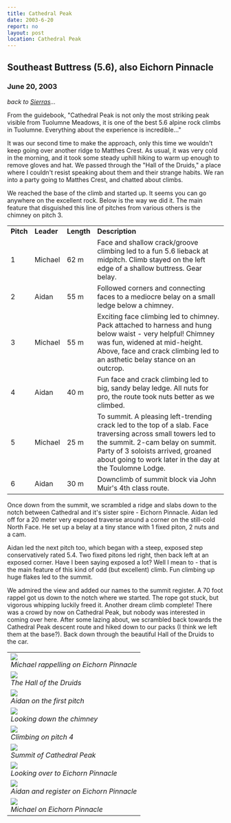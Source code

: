 ```yaml
---
title: Cathedral Peak
date: 2003-6-20
report: no
layout: post
location: Cathedral Peak
---
```


<h2>Southeast Buttress (5.6), also Eichorn Pinnacle</h2>
<h3>June 20, 2003</h3>

*back to [Sierras](#/sections/trips/2003_cali)...*


From the guidebook, "Cathedral Peak is not only the most striking peak
visible from Tuolumne Meadows, it is one of the best 5.6 alpine rock climbs
in Tuolumne. Everything about the experience is incredible..."


It was our second time to make the approach, only this time we wouldn't
keep going over another ridge to Matthes Crest. As usual, it was very cold
in the morning, and it took some steady uphill hiking to warm up enough to
remove gloves and hat. We passed through the "Hall of the Druids," a place
where I couldn't resist speaking about them and their strange habits.
We ran into a party going to Matthes Crest, and chatted about climbs.


We reached the base of the climb and started up. It seems you can go
anywhere on the excellent rock. Below is the way we did it. The main feature
that disguished this line of pitches from various others is the chimney on
pitch 3.



<table>
<tr>
<td><b>Pitch</td>
<td><b>Leader</td>
<td><b>Length</td>
<td><b>Description</td>
</tr>


<tr>
<td>1</td>
<td>Michael</td>
<td>62 m</td>
<td>Face and shallow crack/groove climbing led to a fun 5.6 lieback at midpitch.
Climb stayed on the left edge of a shallow buttress. Gear belay.
</td>
</tr>


<tr>
<td>2</td>
<td>Aidan</td>
<td>55 m</td>
<td>Followed corners and connecting faces to a mediocre belay on a small ledge
below a chimney.
</td>
</tr>


<tr>
<td>3</td>
<td>Michael</td>
<td>55 m</td>
<td>Exciting face climbing led to chimney. Pack attached to harness and hung
below waist - very helpful! Chimney was fun, widened at mid-height.
Above, face and crack climbing led to an asthetic belay stance on an outcrop.
</td>
</tr>


<tr>
<td>4</td>
<td>Aidan</td>
<td>40 m</td>
<td>Fun face and crack climbing led to big, sandy belay ledge. All nuts for pro,
the route took nuts better as we climbed.
</td>
</tr>


<tr>
<td>5</td>
<td>Michael</td>
<td>25 m</td>
<td>To summit. A pleasing left-trending crack led to the top of a slab.
Face traversing across small towers led to the summit. 2-cam belay on summit.
Party of 3 soloists arrived, groaned about going to work later in the day
at the Toulomne Lodge.
</td>
</tr>


<tr>
<td>6</td>
<td>Aidan</td>
<td>30 m</td>
<td>Downclimb of summit block via John Muir's 4th class route. 
</td>
</tr>


</table>



Once down from the summit, we scrambled a ridge and slabs down to
the notch between Cathedral and it's sister spire - Eichorn Pinnacle.
Aidan led off for a 20 meter very exposed traverse around a corner
on the still-cold North Face. He set up a belay at a tiny stance
with 1 fixed piton, 2 nuts and a cam.


Aidan led the next pitch too, which began with a steep, exposed step
conservatively rated 5.4. Two fixed pitons led right, then back left at
an exposed corner. Have I been saying exposed a lot? Well I mean to - that
is the main feature of this kind of odd (but excellent) climb.
Fun climbing up huge flakes led to the summit.


We admired the view and added our names to the summit register.
A 70 foot rappel got us down to the notch where we started.
The rope got stuck, but vigorous whipping luckily freed it.
Another dream climb complete! There was a crowd by now on
Cathedral Peak, but nobody was interested in coming over here.
After some lazing about, we scrambled back towards the Cathedral Peak
descent route and hiked down to our packs (I think we left them at
the base?). Back down through the beautiful Hall of the Druids to
the car.




</td>

<td width="30%" valign=top>
<table>
<tr><td>
<a href="images/articles/trips/2003/eichornrap.jpg"><img src="images/articles/trips/2003/eichornrap.jpg"></a><br>
<i>Michael rappelling on Eichorn Pinnacle</i>
</td></tr>
<tr><td>
<a href="images/articles/trips/2003/druids.jpg"><img src="images/articles/trips/2003/druids.jpg"></a><br>
<i>The Hall of the Druids</i>
</td></tr>
<tr><td>
<a href="images/articles/trips/2003/cathp1.jpg"><img src="images/articles/trips/2003/cathp1.jpg"></a><br>
<i>Aidan on the first pitch</i>
</td></tr>
<tr><td>
<a href="images/articles/trips/2003/chimpitch.jpg"><img src="images/articles/trips/2003/chimpitch.jpg"></a><br>
<i>Looking down the chimney</i>
</td></tr>
<tr><td>
<a href="images/articles/trips/2003/oncath.jpg"><img src="images/articles/trips/2003/oncath.jpg"></a><br>
<i>Climbing on pitch 4</i>
</td></tr>
<tr><td>
<a href="images/articles/trips/2003/topocath.jpg"><img src="images/articles/trips/2003/topocath.jpg"></a><br>
<i>Summit of Cathedral Peak</i>
</td></tr>
<tr><td>
<a href="images/articles/trips/2003/eichorn.jpg"><img src="images/articles/trips/2003/eichorn.jpg"></a><br>
<i>Looking over to Eichorn Pinnacle</i>
</td></tr>
<tr><td>
<a href="images/articles/trips/2003/topoeichorn.jpg"><img src="images/articles/trips/2003/topoeichorn.jpg"></a><br>
<i>Aidan and register on Eichorn Pinnacle</i>
</td></tr>
<tr><td>
<a href="images/articles/trips/2003/topoeichorn1.jpg"><img src="images/articles/trips/2003/topoeichorn1.jpg"></a><br>
<i>Michael on Eichorn Pinnacle</i>
